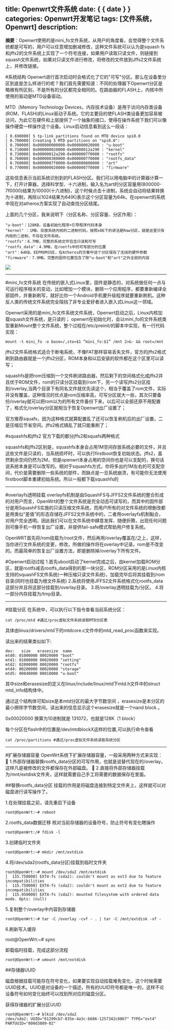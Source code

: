 title: Openwrt文件系统
date: { { date } }
categories: Openwrt开发笔记
tags: [文件系统，Openwrt]
description:
---
**摘要**：Openwrt使用的是mini_fo文件系统，从用户的角度看，会觉得整个文件系统都是可写的，用户可以任意增加删减修改，这种文件系统可以认为是squash fs和jffs2的文件系统上实现了一个符号连接，如果用户读取只读文件，则链接到squash文件系统，如果对只读文件进行修改，将修改的文件放到Jffs2文件系统上，并修改链接。
<!--more-->
#系统结构
Openwrt进行首次启动时会格式化了它的"可写"分区。那么在设备里分区到底是怎么样进行的呢？我们首先需要知道：不同的处理器下Openwrt分区是略微有所区别，不是所有的分区都完全相同的。在路由器的FLASH上，内核中所使用的驱动是MTD设备驱动。

MTD（Memory Technology Devices，内存技术设备）是用于访问内存类设备(ROM、FLASH)的Linux驱动子系统。它的主要目的使FLASH类设备更加容易被访问，为此它在硬件和上层提供了一个抽象的接口，使得在操作系统下我们可以像操作硬盘一样操作这个设备。Linux启动信息看到这么一段话：

	[ 0.690000] 5 tp-link partitions found on MTD device spi0.0
	[ 0.700000] Creating 5 MTD partitions on "spi0.0":
	[ 0.700000] 0x000000000000-0x000000020000 : "u-boot"
	[ 0.710000] 0x000000020000-0x00000012a290 : "kernel"
	[ 0.730000] 0x00000012a290-0x0000007f0000 : "rootfs"
	[ 0.760000] 0x000000300000-0x0000007f0000 : "rootfs_data"
	[ 0.760000] 0x0000007f0000-0x000000800000 : "art"
	[ 0.770000] 0x000000020000-0x0000007f0000 : "firmware"

这些信息表示当前系统识别到的FLASH分区。我们可以用电脑中的计算器计算一下，打开计算器，选择科学型、十六进制，输入名为art的分区容量用(800000-7f0000)结果为10000(十六进制)，这个时候点击十进制，系统会自动将结果转换为十进制，再除以1024结果为64(K)表示这个分区容量为64k。在openwrt的系统中现在对atheros方案实现了自动查找分区结尾。

上面的几个分区，我来说明下（分区名称、分区容量、分区作用）：

	"u-boot"：128KB，设备初始化程序+引导程序代码本身
	"kernel" ：1MB，存放系统内核的二进制代码，按照x86下的讲法是Raw分区，就是这里只有内核的二进制，不存在文件系统。
	"rootfs"：6.7MB，完整的系统文件包含只读和可写
	"rootfs_data"：4.9MB，在rootfs中的可写部分的位置
	"art"：64KB，EEPROM分区，在Atheros的方案中这个分区保存了无线的硬件参数
	"firmware"：7.9MB，完整的固件位置包含了除"u-boot"和"art"之外全部的内容

![](http://7nar5o.com1.z0.glb.clouddn.com/filesys.PNG)
***

#mini_fo文件系统
在传统的嵌入式Linux里，固件是静态的，对系统做任何一点与可运行程序相关的变动，比如增加一个模块，删除一个应用程序，都要重新编译全部固件，并重新刷写，就好比你一个Android手机要升级程序就要重新刷机。这种反人类的传统文件系统完全阻挡了非专业爱好者进入嵌入式Linux这一领域。

Openwrt采用的是mini_fo文件系统文件系统，Openwrt启动之后，Linux内核加载squash文件系统，是只读的； openwrt在初始化时，会以mini_fo的文件系统类型重新Mount整个文件系统，整个过程在/etc/preinit/的脚本中实现，有一行代码实现：

	mount -t mini_fo -o base=/,sto=$1 “mini_fo:$1” /mnt 2>&- && root=/mnt

jffs2文件系统格式适合于断电系统，不像FAT那样容易丢失文件，官方的jffs2格式刷到路由器就是一个jffs2分区，ROM本身和以后安装的软件都在这个区里可以读写；

squashfs是把rom压缩到一个文件刷进路由器，然后剩下的空间格式化成jffs2并且优于ROM文件，rom的只读分区挂载到/rom下，另一个读写jffs2分区挂到/overlay,当两个目录下有同名文件就优先读这个，相当于覆盖了rom文件，实际并没有覆盖，这种情况的优点是rom压缩率高，可写分区就大一些，其次只要备份/overlay就可以把rom以为的所有文件备份下来，以后可以全部还原不用配置了，格式化/overlay分区就相当于恢复Openwrt出厂设置了；

官方推荐squafs，因为这种格式就算配置乱了还可以恢复刷机后的出厂设置，二是压缩后节省空间。jffs2格式搞乱了就只能重刷了；

#squashfs和jffs2
官方下载的都分jffs2和squafs两种格式

squashfs和jffs2区别是，squashfs本身会占用1M空间存放系统必要的文件，并且这些文件是只读的，当系统损坏时，可以执行firstboot恢复初始状态。jffs2，虽然剩余空间仍然为2M，但是openwrt本身占用的空间你也是可以支配的，换句话说系统本身是可以改写的。相对于squashfs方式，你将多出约1M左右的可支配空间，代价是需要删除一些系统的部件，而缺点是一旦系统崩溃，有可能你无法使用firstboot脚本重建初始系统。所以一般都下载squashfs的

***
#overlayfs透明挂载
overlayfs机制是由SquashFS与JFFS2文件系统的整合形成的对用户而言，OpenWrt的整个文件系统是完全动态可读写的，而其中的固件部分是用SquashFS实施的只读压缩文件系统，而用户所有的对文件系统的增删改都是用类似“差值”的形态存储在JFFS2文件系统中的，二者用overlayfs机制黏合，对用户完全透明。因此我们可以在文件系统中肆意发挥、随便折腾，出现任何问题则可像手机一样恢复出厂设置，并提供fail-safe模式帮助用户修复系统。

OpenWRT首先将/rom挂载为/root文件，然后再用/overlay覆盖在/之上，这样，当你进行文件系统的变更，修改，所做的操作将在overlay中记录。rom是不改变的。而最简单的恢复出厂设置方法，即是删除掉/overlay下所有文件。

#Openwrt启动过程
1.首先uboot启动了kernel完成之后，由kernel加载ROM分区，就是rootfs减去rootfs_data得到的那一块分区，ROM分区采用的是Linux内核支持的squashFS文件系统(一种压缩只读文件系统)，加载完毕后将其挂载到/rom目录(同时也挂载为根文件系统)
2.系统将使用JFFS2文件系统格式化rootfs_data这部分并且将这部分挂载到/overlay目录。
3.将/overlay透明挂载为/分区。
4.将一部分内存挂载为/tmp目录。
***

#挂载分区
在系统中，可以执行以下指令查看当前系统分区：

	cat /proc/mtd #通过/proc虚拟文件系统读取MTD分区表

具体由linux/drivers/mtd下的mtdcore.c文件中的mtd_read_proc函数来实现。

读出来的结果类似如下:

	dev:   size   erasesize  name
	mtd0: 01000000 00020000 "boot"
	mtd1: 01000000 00020000 "setting"
	mtd2: 02000000 00020000 "rootfs"
	mtd4: 00200000 00020000 "storage"
	mtd5: 00040000 00010000 "u-boot"

其中size和erasesize的定义在linux/include/linux/mtd下mtd.h文件中的struct mtd_info结构体中。

通过这个结构体可知size是本mtd分区的最大字节数空间 ，erasesize是本分区的最小擦除字节数空间，读出来的信息显示这个erasesize就是一个nand block 。

0x00020000 换算为10进制就是 131072，也就是128K（1 block）

每个分区在flash中的位置是/dev/mtdblockX这样的位置,可以执行命令查看

	cat /proc/partitions #通过/proc虚拟文件系统读取系统分区

***
#扩展存储器容量
OpenWrt系统下扩展存储器容量，一般采用两种方式来实现：
 1.外部存储器替换rootfs_data分区的可写作用，也就是说替代现在的/overlay，这样凡是被修改的文件都保存在外部磁盘。
 2.直接将外部存储器挂载为/mnt/extdisk文件夹，这样就需要自己手工将需要的数据保存在里面。

##替换rootfs_data分区
挂载的作用是将磁盘连接到特定文件夹上，这样就可以对磁盘进行读写操作了。

1.在处理挂载之前，请先重启下设备

	root@OpenWrt:~# reboot

2.rootfs_data数据迁移
核对当前存储器的设备符号，防止符号有变化瞎操作

	root@OpenWrt:/# fdisk -l

3.创建临时文件夹

	root@OpenWrt:~# mkdir /mnt/extdisk

4.将/dev/sda2(rootfs_data分区)挂载到临时文件夹

	root@OpenWrt:~# mount /dev/sda2 /mnt/extdisk
	[  115.750000] EXT4-fs (sda2): couldn't mount as ext3 due to feature incompatibilities
	[  115.750000] EXT4-fs (sda2): couldn't mount as ext2 due to feature incompatibilities
	[  115.950000] EXT4-fs (sda2): mounted filesystem with ordered data mode. Opts: (null)

5.复制整个/overlay中内容到存储器

	root@OpenWrt:~# tar -C /overlay -cvf - . | tar -C /mnt/extdisk -xf -

6.刷新写入缓存

root@OpenWrt:~# sync

卸载临时挂载，完成这部分流程

	root@OpenWrt:~# umount /mnt/extdisk


##存储器UUID

磁盘根据挂载可能存在符号变化，如果要实现自动挂载难免变化，这个时候需要UUID技术。UUID是对设备的一个描述，所有的UUID符号都是唯一的，这样不论设备符号如何变化始终可以找到所对应的磁盘分区。

获得存储器的扩展分区UUID

	root@OpenWrt:~# blkid /dev/sda2
	/dev/sda2: UUID="61299cb7-035e-4a3c-b686-1257342c8867" TYPE="ext4" PARTUUID="000d3889-02"
